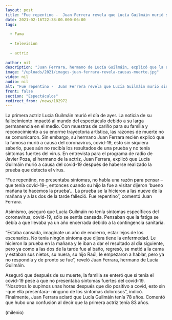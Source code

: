 ```yaml
---
layout: post
title: "Fue repentino -  Juan Ferrera revela que Lucía Guilmáin murió sin saber que tenía covid-19"
date: 2021-02-16T22:38:00.000-06:00
tags:
  
  - Fama
  
  - television
  
  - actriz
  
author: nil
description: "Juan Ferrara, hermano de Lucía Guilmáin, explicó que la actriz murió a causa del covid-19 a tan sólo horas de que se hiciera la prueba. Te contamos lo que reveló el también primer actor. "
image: "/uploads/2021/images-juan-ferrara-revela-causas-muerte.jpg"
video: nil
audio: nil
alt: "Fue repentino -  Juan Ferrera revela que Lucía Guilmáin murió sin saber que tenía covid-19"
front: false
section: "Espectáculos"
redirect_from: /news/182972
---
```


La primera actriz Lucía Guilmáin murió el día de ayer. La noticia de su fallecimiento impactó al mundo del espectáculo debido a su larga permanencia en el medio. Con muestras de cariño para su familia y reconocimiento a su enorme trayectoria artística, las razones de muerte no se comunicaron. Sin embargo, su hermano Juan Ferrara recién explicó que la famosa murió a causa del coronavirus, covid-19, esto sin siquiera saberlo, pues aún no recibía los resultados de una prueba y no tenía síntomas fuertes del virus. 
En entrevista para el programa de radio de Javier Poza, el hermano de la actriz, Juan Ferrara, explicó que Lucía Guilmáin murió a causa del covid-19 después de haberse realizado la prueba que detecta el virus.  

“Fue repentino, no presentaba síntomas, no había una razón para pensar –que tenía covid-19–, entonces cuando su hijo la fue a visitar dijeron ‘bueno mañana te hacemos la prueba’… La prueba se la hicieron a las nueve de la mañana y a las dos de la tarde falleció. Fue repentino”, comentó Juan Ferrara.

Asimismo, aseguró que Lucía Guilmáin no tenía síntomas específicos del coronavirus, covid-19, sólo se sentía cansada. Pensaban que la fatiga se debía a que llevaba ya un año encerrada debido a la contingencia sanitaria. 

“Estaba cansada, imagínate un año de encierro, estar lejos de los escenarios. No tenía ningún síntoma que dijera tiene la enfermedad. Le hicieron la prueba en la mañana y le iban a dar el resultado al día siguiente, pero ya como a las dos de la tarde fue al baño, regresó, se metió a la cama y estaban sus nietos, su nuera, su hijo Raúl, le empezaron a hablar, pero ya no respondía y de pronto se fue”, reveló Juan Ferrara, hermano de Lucía Guilmáin. 

Aseguró que después de su muerte, la familia se enteró que sí tenía el covid-19 pese a que no presentaba síntomas fuertes del covid-19. “Nosotros lo supimos unas horas después que dio positivo a covid, esto sin -que ella presentara- ninguno de los síntomas dolorosos”, indicó. Finalmente, Juan Ferrara aclaró que Lucía Guilmáin tenía 78 años. Comentó que hubo una confusión al decir que la primera actriz tenía 83 años. 

(milenio)